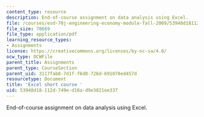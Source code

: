 ```yaml
---
content_type: resource
description: End-of-course assignment on data analysis using Excel.
file: /courses/esd-70j-engineering-economy-module-fall-2009/53948d18112d749ed16ad9e3821ee337_MITESD_70Jf09_assn02_end_course.pdf
file_size: 78669
file_type: application/pdf
learning_resource_types:
- Assignments
license: https://creativecommons.org/licenses/by-nc-sa/4.0/
ocw_type: OCWFile
parent_title: Assignments
parent_type: CourseSection
parent_uid: 3117fab8-7d1f-f6d8-726d-691078ed457d
resourcetype: Document
title: 'Excel short course '
uid: 53948d18-112d-749e-d16a-d9e3821ee337
---
```

End-of-course assignment on data analysis using Excel.